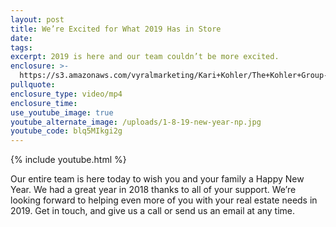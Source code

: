 ```yaml
---
layout: post
title: We’re Excited for What 2019 Has in Store
date:
tags:
excerpt: 2019 is here and our team couldn’t be more excited.
enclosure: >-
  https://s3.amazonaws.com/vyralmarketing/Kari+Kohler/The+Kohler+Group-+Were+Excited+for+What+2019+Has+in+Store.mp4
pullquote:
enclosure_type: video/mp4
enclosure_time:
use_youtube_image: true
youtube_alternate_image: /uploads/1-8-19-new-year-np.jpg
youtube_code: blq5MIkgi2g
---
```


{% include youtube.html %}

Our entire team is here today to wish you and your family a Happy New Year. We had a great year in 2018 thanks to all of your support. We’re looking forward to helping even more of you with your real estate needs in 2019. Get in touch, and give us a call or send us an email at any time.